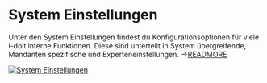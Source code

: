 # System Einstellungen

Unter den System Einstellungen findest du Konfigurationsoptionen für viele i-doit interne Funktionen. Diese sind unterteilt in System übergreifende, Mandanten spezifische und Experteneinstellungen. ->[READMORE](../../administration/systemeinstellungen/index.md)

[![System Einstellungen](../../assets/images/de/administration/verwaltung/system-einstellungen/1-sys.png)](../../assets/images/de/administration/verwaltung/system-einstellungen/1-sys.png)

